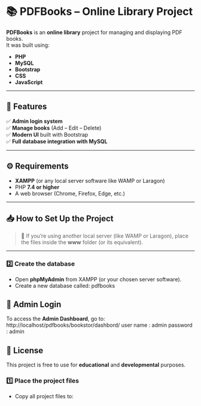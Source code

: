 # 📚 PDFBooks – Online Library Project

**PDFBooks** is an **online library** project for managing and displaying PDF books.  
It was built using:
- **PHP**
- **MySQL**
- **Bootstrap**
- **CSS**
- **JavaScript**

---

## 🚀 Features
✅ **Admin login system**  
✅ **Manage books** (Add – Edit – Delete)  
✅ **Modern UI** built with Bootstrap  
✅ **Full database integration with MySQL**

---

## ⚙️ Requirements
- **XAMPP** (or any local server software like WAMP or Laragon)  
- PHP **7.4 or higher**  
- A web browser (Chrome, Firefox, Edge, etc.)

---

## 📥 How to Set Up the Project

> 📌 If you’re using another local server (like WAMP or Laragon), place the files inside the **www** folder (or its equivalent).

---

### 2️⃣ **Create the database**
- Open **phpMyAdmin** from XAMPP (or your chosen server software).  
- Create a new database called: pdfbooks
  

## 🔑 Admin Login

To access the **Admin Dashboard**, go to:
http://localhost/pdfbooks/bookstor/dashbord/
user name : admin
password : admin 

## 📄 License
This project is free to use for **educational** and **developmental** purposes.




### 1️⃣ **Place the project files**
- Copy all project files to:
